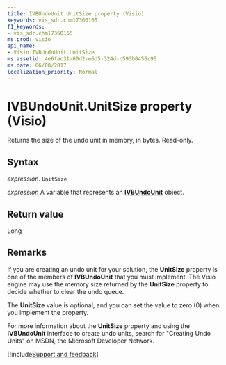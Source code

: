 ```yaml
---
title: IVBUndoUnit.UnitSize property (Visio)
keywords: vis_sdr.chm17360165
f1_keywords:
- vis_sdr.chm17360165
ms.prod: visio
api_name:
- Visio.IVBUndoUnit.UnitSize
ms.assetid: 4e6fac31-60d2-e6d5-324d-c593b0456c95
ms.date: 06/08/2017
localization_priority: Normal
---
```



# IVBUndoUnit.UnitSize property (Visio)

Returns the size of the undo unit in memory, in bytes. Read-only.


## Syntax

_expression_. `UnitSize`

_expression_ A variable that represents an **[IVBUndoUnit](visio.ivbundounit.md)** object.


## Return value

Long


## Remarks

If you are creating an undo unit for your solution, the  **UnitSize** property is one of the members of **IVBUndoUnit** that you must implement. The Visio engine may use the memory size returned by the **UnitSize** property to decide whether to clear the undo queue.

 The **UnitSize** value is optional, and you can set the value to zero (0) when you implement the property.

For more information about the  **UnitSize** property and using the **IVBUndoUnit** interface to create undo units, search for "Creating Undo Units" on MSDN, the Microsoft Developer Network.

[!include[Support and feedback](~/includes/feedback-boilerplate.md)]